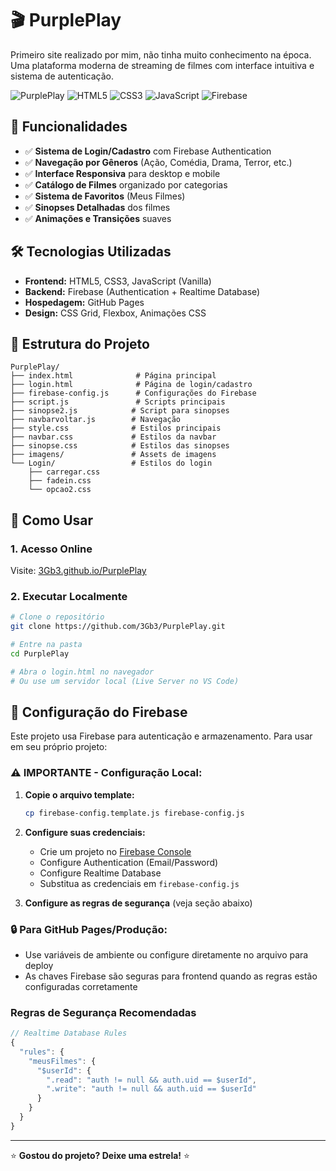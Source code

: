 # 🎬 PurplePlay

Primeiro site realizado por mim, não tinha muito conhecimento na época. <br>
Uma plataforma moderna de streaming de filmes com interface intuitiva e sistema de autenticação.

![PurplePlay](https://img.shields.io/badge/Status-Em%20Desenvolvimento-yellow)
![HTML5](https://img.shields.io/badge/HTML5-E34F26?logo=html5&logoColor=white)
![CSS3](https://img.shields.io/badge/CSS3-1572B6?logo=css3&logoColor=white)
![JavaScript](https://img.shields.io/badge/JavaScript-F7DF1E?logo=javascript&logoColor=black)
![Firebase](https://img.shields.io/badge/Firebase-FFCA28?logo=firebase&logoColor=black)

## 🚀 Funcionalidades

- ✅ **Sistema de Login/Cadastro** com Firebase Authentication
- ✅ **Navegação por Gêneros** (Ação, Comédia, Drama, Terror, etc.)
- ✅ **Interface Responsiva** para desktop e mobile
- ✅ **Catálogo de Filmes** organizado por categorias
- ✅ **Sistema de Favoritos** (Meus Filmes)
- ✅ **Sinopses Detalhadas** dos filmes
- ✅ **Animações e Transições** suaves

## 🛠️ Tecnologias Utilizadas

- **Frontend:** HTML5, CSS3, JavaScript (Vanilla)
- **Backend:** Firebase (Authentication + Realtime Database)
- **Hospedagem:** GitHub Pages
- **Design:** CSS Grid, Flexbox, Animações CSS

## 🎯 Estrutura do Projeto

```
PurplePlay/
├── index.html              # Página principal
├── login.html              # Página de login/cadastro
├── firebase-config.js      # Configurações do Firebase
├── script.js               # Scripts principais
├── sinopse2.js            # Script para sinopses
├── navbarvoltar.js        # Navegação
├── style.css              # Estilos principais
├── navbar.css             # Estilos da navbar
├── sinopse.css            # Estilos das sinopses
├── imagens/               # Assets de imagens
└── Login/                 # Estilos do login
    ├── carregar.css
    ├── fadein.css
    └── opcao2.css
```

## 📱 Como Usar

### 1. **Acesso Online**
Visite: [3Gb3.github.io/PurplePlay](https://3Gb3.github.io/PurplePlay)

### 2. **Executar Localmente**
```bash
# Clone o repositório
git clone https://github.com/3Gb3/PurplePlay.git

# Entre na pasta
cd PurplePlay

# Abra o login.html no navegador
# Ou use um servidor local (Live Server no VS Code)
```

## 🔧 Configuração do Firebase

Este projeto usa Firebase para autenticação e armazenamento. Para usar em seu próprio projeto:

### **⚠️ IMPORTANTE - Configuração Local:**

1. **Copie o arquivo template:**
   ```bash
   cp firebase-config.template.js firebase-config.js
   ```

2. **Configure suas credenciais:**
   - Crie um projeto no [Firebase Console](https://console.firebase.google.com)
   - Configure Authentication (Email/Password)
   - Configure Realtime Database
   - Substitua as credenciais em `firebase-config.js`

3. **Configure as regras de segurança** (veja seção abaixo)

### **🔒 Para GitHub Pages/Produção:**
- Use variáveis de ambiente ou configure diretamente no arquivo para deploy
- As chaves Firebase são seguras para frontend quando as regras estão configuradas corretamente

### Regras de Segurança Recomendadas

```javascript
// Realtime Database Rules
{
  "rules": {
    "meusFilmes": {
      "$userId": {
        ".read": "auth != null && auth.uid == $userId",
        ".write": "auth != null && auth.uid == $userId"
      }
    }
  }
}
```

---

⭐ **Gostou do projeto? Deixe uma estrela!** ⭐
